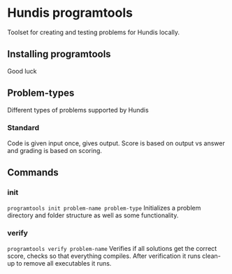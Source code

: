 # Hundis programtools
Toolset for creating and testing problems for Hundis locally. 

## Installing programtools
Good luck

## Problem-types
Different types of problems supported by Hundis
### Standard
Code is given input once, gives output. Score is based on output vs answer and grading is based on scoring.

## Commands
### init
```programtools init problem-name problem-type```
Initializes a problem directory and folder structure as well as some functionality.

### verify
```programtools verify problem-name```
Verifies if all solutions get the correct score, checks so that everything compiles.
After verification it runs clean-up to remove all executables it runs.
